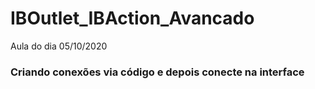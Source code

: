 # IBOutlet_IBAction_Avancado
Aula do dia 05/10/2020

<h3>Criando conexões via código e depois conecte na interface</h3>
